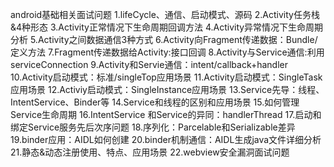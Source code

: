 android基础相关面试问题
1.lifeCycle、通信、启动模式、源码
2.Activity任务栈&4种形态
3.Activity正常情况下生命周期回调方法
4.Activity异常情况下生命周期分析
5.Activity之间数据通信3种方式
6.Activity向Fragment传递数据：Bundle/定义方法
7.Fragment传递数据给Activity:接口回调
8.Activity与Service通信:利用serviceConnection
9.Activity和Servie通信：intent/callback+handler
10.Activity启动模式：标准/singleTop应用场景
11.Activity启动模式：SingleTask应用场景
12.Activiy启动模式：SingleInstance应用场景
13.Service先导：线程、IntentService、Binder等
14.Service和线程的区别和应用场景
15.如何管理Service生命周期
16.IntentService 和Service的异同：handlerThread
17.启动和绑定Service服务先后次序问题
18.序列化：Parcelable和Serializable差异
19.binder应用：AIDL如何创建
20.binder机制通信：AIDL生成java文件详细分析
21.静态&动态注册使用、特点、应用场景
22.webview安全漏洞面试问题

